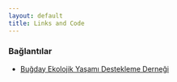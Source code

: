 ```yaml
---
layout: default
title: Links and Code
---
```

### Bağlantılar

* [Buğday Ekolojik Yaşamı Destekleme Derneği](http://www.bugday.org)

